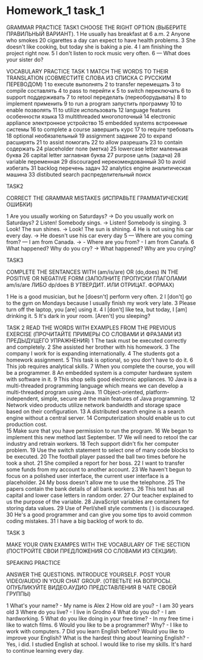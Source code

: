 # Homework_1 task_1

GRAMMAR PRACTICE
TASK1
CHOOSE THE RIGHT OPTION (ВЫБЕРИТЕ ПРАВИЛЬНЫЙ ВАРИАНТ).
1 He usually has breakfast at 6 a.m.
2 Anyone who smokes 20 cigarettes a day can expect to have health problems.
3 She doesn't like cooking, but today she is baking a pie.
4 I am finishing the project right now.
5 I don't listen to rock music very often.
6  — What does your sister do?

VOCABULARY PRACTICE TASK 1 MATCH THE WORDS TO THEIR TRANSLATION (СОВМЕСТИТЕ СЛОВА ИЗ СПИСКА С РУССКИМ ПЕРЕВОДОМ) 
1 to execute выполнять 
2 to transfer перемещать 
3 to compile составлять 
4 to pass to перейти к 
5 to switch переключать 
6 to support поддерживать 
7 to retool переделать (переоборудывать) 
8 to implement применить 
9 to run a program запустить программу 
10 to enable позволять 
11 to utilize использовать 
12 language features особенности языка 
13 multithreaded многопоточный 
14 electronic appliance электронное устройство 
15 embedded systems встроенные системы 
16 to complete a course завершить курс 
17 to require требовать 
18 optional необязательный 
19 assignment задание 
20 to expand расширять 
21 to assist помогать 
22 to allow разрешать 
23 to contain содержать 
24 placeholder поле (метка) 
25 lowercase letter маленькая буква 
26 capital letter заглавная буква 
27 purpose цель (задача) 
28 variable переменная 
29 discouraged нерекомендованный 
30 to avoid избегать 
31 backlog перечень задач 
32 analytics engine аналитическая машина 
33 distibuted search распределительный поиск

TASK2

CORRECT THE GRAMMAR MISTAKES (ИСПРАВЬТЕ ГРАММАТИЧЕСКИЕ ОШИБКИ)

1 Are you usually working on Saturdays? -> Do you usually work on Saturdays?
2 Listen! Somebody sings. -> Listen! Somebody is singing.
3 Look! The sun shines. -> Look! The sun is shining.
4 He is not using his car every day. -> He doesn't use his car every day
5 — Where are you coming from? — I am from Canada. -> - Where are you from? - I am from Canafa.
6 What happened? Why do you cry? -> What happened? Why are you crying?

TASK3

COMPLETE THE SENTANCES WITH (am/is/are) OR (do,does) IN THE POSITIVE OR NEGATIVE FORM (ЗАПОЛНИТЕ ПРОПУСКИ ГЛАГОЛАМИ am/is/are ЛИБО dp/does В УТВЕРДИТ. ИЛИ ОТРИЦАТ. ФОРМАХ)

1 He is a good musician, but he [doesn't] perform very often.
2 I [don't] go to the gym on Mondays because I usually finish my work very late.
3 Please turn off the laptop, you [are] using it.
4 I [don't] like tea, but today, I [am] drinking it.
5 It's dark in your room. [Aren't] you sleeping?

TASK 2
READ THE WORDS WITH EXAMPLES FROM THE PREVIOUS EXERCISE (ПРОЧИТАЙТЕ ПРИМЕРЫ СО СЛОВАМИ И ФРАЗАМИ ИЗ ПРЕДЫДУЩЕГО УПРАЖНЕНИЯ) 
1 The task must be executed correctly and completely. 
2 She assisted her brother with his homework. 
3 The company I work for is expanding internationally.
4 The students got a homework assignment.
5 This task is optional, so you don't have to do it. 
6 This job requires analytical skills.
7 When you complete the course, you will be a programmer. 
8 An embedded system is a computer hardware system with software in it.
9 This shop sells good electronic appliances. 
10 Java is a multi-threaded programming language which means we can develop a multi-threaded program using Java.
11 Object-oriented, platform-independent, simple, secure are the main features of Java programming. 
12 Network video products utilize network bandwidth and storage space based on their configuration. 
13  A distributed search engine is a search engine without a central server.
14 Computerization should enable us to cut production cost.  
15 Make sure that you have permission to run the program. 
16 We began to implement this new method last September.
17  We will need to retool the car industry and retrain workers. 
18 Tech support didn't fix her computer problem.
19 Use the switch statement to select one of many code blocks to be executed.
20 The football player passed the ball two times before he took a shot. 
21 She compiled a report for her boss. 
22  I want to transfer some funds from my account to another account.
23 We haven't begun to focus on a polished user interface, the current user interface is a placeholder.
24 My boss doesn't allow me to use the telephone.
25 The papers contain the bank details of all bank workers.
26 This test has all capital and lower case letters in random order.
27 Our teacher explained to us the purpose of the variable. 
28 JavaScript variables are containers for storing data values.
29 Use of Perl/shell style comments ( ) is discouraged.
30 He's a good programmer and can give you some tips to avoid common coding mistakes. 
31 I have a big backlog of work to do.

TASK 3

MAKE YOUR OWN EXAMPES WITH THE VOCABULARY OF THE SECTION (ПОСТРОЙТЕ СВОИ ПРЕДЛОЖЕНИЯ СО СЛОВАМИ ИЗ СЕКЦИИ).

SPEAKING PRACTICE

ANSWER THE QUESTIONS. INTRODUCE YOURSELF. POST YOUR VIDEO/AUDIO IN YOUR CHAT GROUP. (ОТВЕТЬТЕ НА ВОПРОСЫ. ОПУБЛИКУЙТЕ ВИДЕО.АУДИО ПРЕДСТАВЛЕНИЯ В ЧАТЕ СВОЕЙ ГРУППЫ)

1 What's your name? - My name is Alex
2 How old are you? - I am 30 years old
3 Where do you live? - I live in Grodno
4 What do you do? - I am hardworking.
5 What do you like doing in your free time? - In my free time i like to watch films.
6 Would you like to be a programmer? Why? -  I like to work with computers.
7 Did you learn English before? Would you like to improve your English? What is the hardest thing about learning English? - Yes, i did. I studied English at school. I would like to rise my skills. It's hard to continue learning every day.
